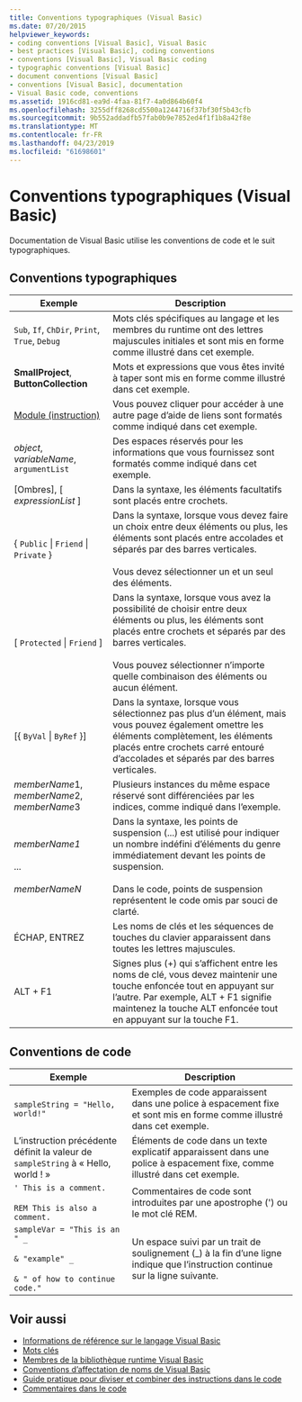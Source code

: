 ```yaml
---
title: Conventions typographiques (Visual Basic)
ms.date: 07/20/2015
helpviewer_keywords:
- coding conventions [Visual Basic], Visual Basic
- best practices [Visual Basic], coding conventions
- conventions [Visual Basic], Visual Basic coding
- typographic conventions [Visual Basic]
- document conventions [Visual Basic]
- conventions [Visual Basic], documentation
- Visual Basic code, conventions
ms.assetid: 1916cd81-ea9d-4faa-81f7-4a0d864b60f4
ms.openlocfilehash: 3255dff8268cd5500a1244716f37bf30f5b43cfb
ms.sourcegitcommit: 9b552addadfb57fab0b9e7852ed4f1f1b8a42f8e
ms.translationtype: MT
ms.contentlocale: fr-FR
ms.lasthandoff: 04/23/2019
ms.locfileid: "61698601"
---
```

# <a name="typographic-and-code-conventions-visual-basic"></a>Conventions typographiques (Visual Basic)
Documentation de Visual Basic utilise les conventions de code et le suit typographiques.  
  
## <a name="typographic-conventions"></a>Conventions typographiques  
  
|Exemple|Description|  
|-------------|-----------------|  
|`Sub`, `If`, `ChDir`, `Print`, `True`, `Debug`|Mots clés spécifiques au langage et les membres du runtime ont des lettres majuscules initiales et sont mis en forme comme illustré dans cet exemple.|  
|**SmallProject**, **ButtonCollection**|Mots et expressions que vous êtes invité à taper sont mis en forme comme illustré dans cet exemple.|  
|[Module (instruction)](../../visual-basic/language-reference/statements/module-statement.md)|Vous pouvez cliquer pour accéder à une autre page d’aide de liens sont formatés comme indiqué dans cet exemple.|  
|*object*, *variableName*, `argumentList`|Des espaces réservés pour les informations que vous fournissez sont formatés comme indiqué dans cet exemple.|  
|[Ombres], [ *expressionList* ]|Dans la syntaxe, les éléments facultatifs sont placés entre crochets.|  
|{ `Public` &#124; `Friend` &#124; `Private` }|Dans la syntaxe, lorsque vous devez faire un choix entre deux éléments ou plus, les éléments sont placés entre accolades et séparés par des barres verticales.<br /><br /> Vous devez sélectionner un et un seul des éléments.|  
|[ `Protected` &#124; `Friend` ]|Dans la syntaxe, lorsque vous avez la possibilité de choisir entre deux éléments ou plus, les éléments sont placés entre crochets et séparés par des barres verticales.<br /><br /> Vous pouvez sélectionner n’importe quelle combinaison des éléments ou aucun élément.|  
|[{ `ByVal` &#124; `ByRef` }]|Dans la syntaxe, lorsque vous sélectionnez pas plus d’un élément, mais vous pouvez également omettre les éléments complètement, les éléments placés entre crochets carré entouré d’accolades et séparés par des barres verticales.|  
|*memberName*1, *memberName*2, *memberName*3|Plusieurs instances du même espace réservé sont différenciées par les indices, comme indiqué dans l’exemple.|  
|*memberName1*<br /><br /> ...<br /><br /> *memberNameN*|Dans la syntaxe, les points de suspension (...) est utilisé pour indiquer un nombre indéfini d’éléments du genre immédiatement devant les points de suspension.<br /><br /> Dans le code, points de suspension représentent le code omis par souci de clarté.|  
|ÉCHAP, ENTREZ|Les noms de clés et les séquences de touches du clavier apparaissent dans toutes les lettres majuscules.|  
|ALT + F1|Signes plus (+) qui s’affichent entre les noms de clé, vous devez maintenir une touche enfoncée tout en appuyant sur l’autre. Par exemple, ALT + F1 signifie maintenez la touche ALT enfoncée tout en appuyant sur la touche F1.|  
  
## <a name="code-conventions"></a>Conventions de code  
  
|Exemple|Description|  
|-------------|-----------------|  
|`sampleString = "Hello, world!"`|Exemples de code apparaissent dans une police à espacement fixe et sont mis en forme comme illustré dans cet exemple.|  
|L’instruction précédente définit la valeur de `sampleString` à « Hello, world ! »|Éléments de code dans un texte explicatif apparaissent dans une police à espacement fixe, comme illustré dans cet exemple.|  
|`' This is a comment.`<br /><br /> `REM This is also a comment.`|Commentaires de code sont introduites par une apostrophe (') ou le mot clé REM.|  
|`sampleVar = "This is an " _`<br /><br /> `& "example" _`<br /><br /> `& " of how to continue code."`|Un espace suivi par un trait de soulignement (_) à la fin d’une ligne indique que l’instruction continue sur la ligne suivante.|  
  
## <a name="see-also"></a>Voir aussi

- [Informations de référence sur le langage Visual Basic](../../visual-basic/language-reference/index.md)
- [Mots clés](../../visual-basic/language-reference/keywords/index.md)
- [Membres de la bibliothèque runtime Visual Basic](../../visual-basic/language-reference/runtime-library-members.md)
- [Conventions d’affectation de noms de Visual Basic](../../visual-basic/programming-guide/program-structure/naming-conventions.md)
- [Guide pratique pour diviser et combiner des instructions dans le code](../../visual-basic/programming-guide/program-structure/how-to-break-and-combine-statements-in-code.md)
- [Commentaires dans le code](../../visual-basic/programming-guide/program-structure/comments-in-code.md)
